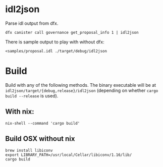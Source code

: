 idl2json
========

Parse idl output from dfx.

```
dfx canister call governance get_proposal_info 1 | idl2json
```

There is sample output to play with without dfx:

```
<samples/proposal.idl ./target/debug/idl2json
```

# Build

Build with any of the following methods.  The binary executable will be at `idl2json/target/{debug,release}/idl2json` (depending on whether `cargo build --release` is used).

## With nix:
```
nix-shell --command 'cargo build'
```

## Build OSX without nix

```
brew install libiconv
export LIBRARY_PATH=/usr/local/Cellar/libiconv/1.16/lib/
cargo build
```
